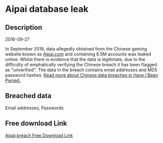 # Aipai database leak

## Description

2016-09-27

In September 2016, data allegedly obtained from the Chinese gaming website known as <a href="http://aipai.com" target="_blank" rel="noopener">Aipai.com</a> and containing 6.5M accounts was leaked online. Whilst there is evidence that the data is legitimate, due to the difficulty of emphatically verifying the Chinese breach it has been flagged as &quot;unverified&quot;. The data in the breach contains email addresses and MD5 password hashes. <a href="https://www.troyhunt.com/handling-chinese-data-breaches-in-have-i-been-pwned/" target="_blank" rel="noopener">Read more about Chinese data breaches in Have I Been Pwned.</a>

## Breached data

Email addresses, Passwords

## Free download Link

[Aipai breach Free Download Link](https://link-to.net/1229997/789.1167738286971/dynamic/?r=aHR0cHM6Ly93d3cubWVkaWFmaXJlLmNvbS92aWV3L2ZPUDJsOVpZVndGaUNlNC9haXBhaS5jb20vZmlsZQ==)